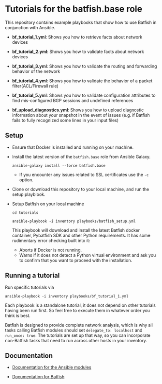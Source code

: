 # Tutorials for the batfish.base role

This repository contains example playbooks that show how to use Batfish in conjunction with Ansible.

- **bf_tutorial_1.yml**: Shows you how to retrieve facts about network devices

- **bf_tutorial_2.yml**: Shows you how to validate facts about network devices

- **bf_tutorial_3.yml**: Shows you how to validate the routing and forwarding behavior of the network

- **bf_tutorial_4.yml**: Shows you how to validate the behavior of a packet filter(ACL/Firewall rule) 

- **bf_tutorial_5.yml**: Shows you how to validate configuration attributes to find mis-configured BGP sessions and undefined references

- **bf_upload_diagnostics.yml**: Shows you how to upload diagnostic information about your snapshot in the event of issues (e.g. if Batfish fails to fully recognized some lines in your input files)

## Setup

- Ensure that Docker is installed and running on your machine.

- Install the latest version of the `batfish.base` role from Ansible Galaxy.

  `ansible-galaxy install --force batfish.base`
  - If you encounter any issues related to SSL certificates use the `-c` option. 

- Clone or download this repository to your local machine, and run the setup playblook.

- Setup Batfish on your local machine

  `cd tutorials`

  `ansible-playbook -i inventory playbooks/batfish_setup.yml`

  This playbook will download and install the latest Batfish docker container, Pybatfish SDK and other Python requirements. It has some rudimentary error checking built into it:  
  - Aborts if Docker is not running.
  - Warns if it does not detect a Python virtual environment and ask you to confirm that you want to proceed with the installation.
  

## Running a tutorial

Run specific tutorials via

  `ansible-playbook -i inventory playbooks/bf_tutorial_1.yml`

   Each playbook is a standalone tutorial, it does not depend on other tutorials having been run first. So feel free to execute them in whatever order you think is best.

   Batfish is designed to provide complete network analysis, which is why all tasks calling Batfish modules should set `delegate_to: localhost` and `run_once: true`. The tutorials are set up that way, so you can incorporate non-Batfish tasks that need to run across other hosts in your inventory.


## Documentation

 - [Documentation for the Ansible modules](../docs/README.md)

 - [Documentation for Batfish](https://github.com/batfish/batfish)

